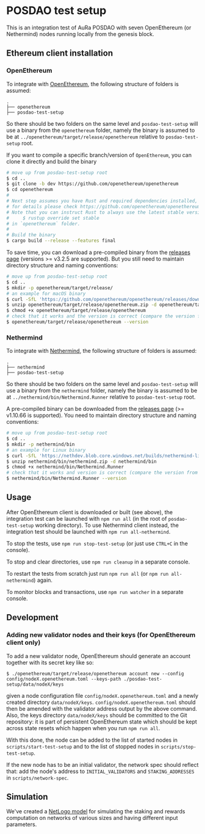 # POSDAO test setup

This is an integration test of AuRa POSDAO with seven OpenEthereum (or Nethermind) nodes running locally from the genesis block.


## Ethereum client installation

### OpenEthereum

To integrate with [OpenEthereum](https://github.com/openethereum/openethereum/tree/dev), the following structure of folders is assumed:
```
.
├── openethereum
├── posdao-test-setup
```
So there should be two folders on the same level and `posdao-test-setup` will use a binary from the `openethereum` folder, namely the binary is assumed to be at `../openethereum/target/release/openethereum` relative to `posdao-test-setup` root.

If you want to compile a specific branch/version of `OpenEthereum`, you can clone it directly and build the binary
```bash
# move up from posdao-test-setup root
$ cd ..
$ git clone -b dev https://github.com/openethereum/openethereum
$ cd openethereum
#
# Next step assumes you have Rust and required dependencies installed,
# for details please check https://github.com/openethereum/openethereum#readme
# Note that you can instruct Rust to always use the latest stable version for this project by running
#     $ rustup override set stable
# in `openethereum` folder.
#
# Build the binary
$ cargo build --release --features final
```

To save time, you can download a pre-compiled binary from the [releases page](https://github.com/openethereum/openethereum/releases) (versions >= v3.2.5 are supported). But you still need to maintain directory structure and naming conventions:
```bash
# move up from posdao-test-setup root
$ cd ..
$ mkdir -p openethereum/target/release/
# an example for macOS binary
$ curl -SfL 'https://github.com/openethereum/openethereum/releases/download/v3.2.5-rc.1/openethereum-macos-v3.2.5-rc.1.zip' -o openethereum/target/release/openethereum.zip
$ unzip openethereum/target/release/openethereum.zip -d openethereum/target/release
$ chmod +x openethereum/target/release/openethereum
# check that it works and the version is correct (compare the version from the binary with version on the release page)
$ openethereum/target/release/openethereum --version
```

### Nethermind

To integrate with [Nethermind](https://github.com/NethermindEth/nethermind), the following structure of folders is assumed:
```
.
├── nethermind
├── posdao-test-setup
```
So there should be two folders on the same level and `posdao-test-setup` will use a binary from the `nethermind` folder, namely the binary is assumed to be at `../nethermind/bin/Nethermind.Runner` relative to `posdao-test-setup` root.

A pre-compiled binary can be downloaded from the [releases page](https://github.com/NethermindEth/nethermind/releases) (>= v1.10.66 is supported). You need to maintain directory structure and naming conventions:
```bash
# move up from posdao-test-setup root
$ cd ..
$ mkdir -p nethermind/bin
# an example for Linux binary
$ curl -SfL 'https://nethdev.blob.core.windows.net/builds/nethermind-linux-amd64-1.10.66-0b294a8.zip' -o nethermind/bin/nethermind.zip
$ unzip nethermind/bin/nethermind.zip -d nethermind/bin
$ chmod +x nethermind/bin/Nethermind.Runner
# check that it works and version is correct (compare the version from the binary with version on the release page)
$ nethermind/bin/Nethermind.Runner --version
```


## Usage

After OpenEthereum client is downloaded or built (see above), the integration test can be launched with `npm run all` (in the root of `posdao-test-setup` working directory). To use Nethermind client instead, the integration test should be launched with `npm run all-nethermind`.

To stop the tests, use `npm run stop-test-setup` (or just use `CTRL+C` in the console).

To stop and clear directories, use `npm run cleanup` in a separate console.

To restart the tests from scratch just run `npm run all` (or `npm run all-nethermind`) again.

To monitor blocks and transactions, use `npm run watcher` in a separate console.


## Development

### Adding new validator nodes and their keys (for OpenEthereum client only)

To add a new validator node, OpenEthereum should generate an account together with its
secret key like so:

```
$ ./openethereum/target/release/openethereum account new --config config/nodeX.openethereum.toml --keys-path ./posdao-test-setup/data/nodeX/keys
```

given a node configuration file `config/nodeX.openethereum.toml` and a newly created
directory `data/nodeX/keys`. `config/nodeX.openethereum.toml` should then be amended
with the validator address output by the above command. Also, the keys directory
`data/nodeX/keys` should be committed to the Git repository: it is part
of persistent OpenEthereum state which should be kept across state resets which happen
when you run `npm run all`.

With this done, the node can be added to the list of started nodes in
`scripts/start-test-setup` and to the list of stopped nodes in
`scripts/stop-test-setup`.

If the new node has to be an initial validator, the network spec should reflect
that: add the node's address to `INITIAL_VALIDATORS` and `STAKING_ADDRESSES` in `scripts/network-spec`.

## Simulation

We've created a [NetLogo model](./simulation/README.md) for simulating the
staking and rewards computation on networks of various sizes and having
different input parameters.
